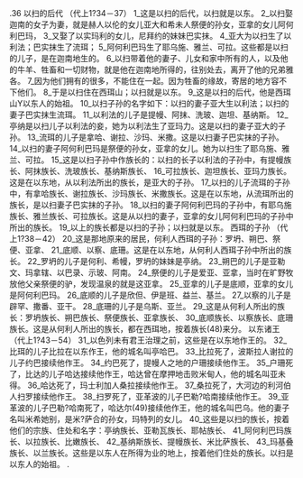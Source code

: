 .36 
以扫的后代 
（代上1?34－37） 
1_这是以扫的后代，以扫就是以东。 2_以扫娶迦南的女子为妻，就是赫人以伦的女儿亚大和希未人祭便的孙女，亚拿的女儿阿何利巴玛， 3_又娶了以实玛利的女儿，尼拜约的妹妹巴实抹。 4_亚大为以扫生了以利法；巴实抹生了流珥； 5_阿何利巴玛生了耶乌施、雅兰、可拉。这些都是以扫的儿子，是在迦南地生的。 
6_以扫带着他的妻子、儿女和家中所有的人，以及他的牛羊、牲畜和一切财物，就是他在迦南地所得的，往别处去，离开了他的兄弟雅各。 7_因为他们拥有的很多，不能住在一起。因为牲畜的缘故，寄居的地方容不下他们。 8_于是以扫住在西珥山；以扫就是以东。 
9_这是以扫的后代，他是西珥山Y以东人的始祖。 10_以扫子孙的名字如下：以扫的妻子亚大生以利法；以扫的妻子巴实抹生流珥。 11_以利法的儿子是提幔、阿抹、洗玻、迦坦、基纳斯。 12_亭纳是以扫儿子以利法的妾，她为以利法生了亚玛力。这是以扫的妻子亚大的子孙。 13_流珥的儿子是拿哈、谢拉、沙玛、米撒。这是以扫妻子巴实抹的子孙。 14_以扫的妻子阿何利巴玛是祭便的孙女，亚拿的女儿。她为以扫生了耶乌施、雅兰、可拉。 
15_这是以扫子孙中作族长的：以扫的长子以利法的子孙中，有提幔族长、阿抹族长、洗玻族长、基纳斯族长、 16_可拉族长、迦坦族长、亚玛力族长。这是在以东地，从以利法所出的族长，是亚大的子孙。 17_以扫的儿子流珥的子孙中，有拿哈族长、谢拉族长、沙玛族长、米撒族长。这是在以东地，从流珥所出的族长，是以扫妻子巴实抹的子孙。 18_以扫的妻子阿何利巴玛的子孙中，有耶乌施族长、雅兰族长、可拉族长。这是从以扫的妻子，亚拿的女儿阿何利巴玛的子孙中所出的族长。 19_以上的族长都是以扫的子孙；以扫就是以东。 
西珥的子孙 
（代上1?38－42） 
20_这是那地原来的居民，何利人西珥的子孙：罗坍、朔巴、祭便、亚拿、 21_底顺、以察、底珊。这是在以东地，从何利人西珥子孙中所出的族长。 22_罗坍的儿子是何利、希幔，罗坍的妹妹是亭纳。 23_朔巴的儿子是亚勒文、玛拿辖、以巴录、示玻、阿南。 24_祭便的儿子是爱亚、亚拿，当时在旷野牧放他父亲祭便的驴，发现温泉的就是这亚拿。 25_亚拿的儿子是底顺，亚拿的女儿是阿何利巴玛。 26_底顺的儿子是欣但、伊是班、益兰、基兰。 27_以察的儿子是辟罕、撒番、亚干。 28_底珊的儿子是乌斯、亚兰。 29_这是从何利人所出的族长：罗坍族长、朔巴族长、祭便族长、亚拿族长、 30_底顺族长、以察族长、底珊族长。这是从何利人所出的族长，都在西珥地，按着族长(48)来分。 
以东诸王 
（代上1?43－54） 
31_以色列未有君王治理之前，这些是在以东地作王的。 32_比珥的儿子比拉在以东作王，他的城名叫亭哈巴。 33_比拉死了，波斯拉人谢拉的儿子约巴接续他作王。 34_约巴死了，提幔人之地的户珊接续他作王。 35_户珊死了，比达的儿子哈达接续他作王，哈达曾在摩押地击败米甸人，他的城名叫亚未得。 36_哈达死了，玛士利加人桑拉接续他作王。 37_桑拉死了，大河边的利河伯人扫罗接续他作王。 38_扫罗死了，亚革波的儿子巴勒?哈南接续他作王。 39_亚革波的儿子巴勒?哈南死了，哈达尔(49)接续他作王，他的城名叫巴乌。他的妻子名叫米希她别，是米?萨合的孙女，玛特列的女儿。 
40_这些是以扫的族长，按着他们的宗族、住处和名字：亭纳族长、亚勒瓦族长、耶帖族长、 41_阿何利巴玛族长、以拉族长、比嫩族长、 42_基纳斯族长、提幔族长、米比萨族长、 43_玛基叠族长、以兰族长。这些是以东人在所得为业的地上，按着他们住处的族长。以扫是以东人的始祖。 
. 